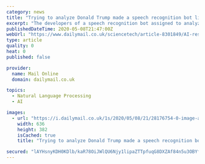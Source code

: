 ```yaml
---
category: news
title: "Trying to analyze Donald Trump made a speech recognition bot literally CRASH - and the only way to make it work properly was to strip out its grammar and syntax tools"
excerpt: "The developers of a speech recognition bot assigned to analyze the public statements of politicians hit a major stumbling block when it tried to make sense of Donald Trump."
publishedDateTime: 2020-05-08T21:47:00Z
webUrl: "https://www.dailymail.co.uk/sciencetech/article-8301849/AI-researcher-remove-basic-grammar-tools-software-understand-Donald-Trump.html"
type: article
quality: 0
heat: 0
published: false

provider:
  name: Mail Online
  domain: dailymail.co.uk

topics:
  - Natural Language Processing
  - AI

images:
  - url: "https://i.dailymail.co.uk/1s/2020/05/08/21/28176754-0-image-a-30_1588968726012.jpg"
    width: 636
    height: 382
    isCached: true
    title: "Trying to analyze Donald Trump made a speech recognition bot literally CRASH - and the only way to make it work properly was to strip out its grammar and syntax tools"

secured: "lAYHsnyKDH0KDlb/kaR78OiJWlQU6Njy1lipaZTTpfuqG8DXZAf84n5u3OBYfGXu7iDE1roa7TUWjYQUD20mKd5wLZoaKHVjZYztm8cEIhMrIe8BXBNsBxcV6/xkUVT9BBz9ajtBYRiSm/5ycGQfyz0ue/Dz4SY19VWghPtE53W9Dx6TkWn+BnWsiCJXZVDlCcwIPeMZm9ZqfQREOYdvINXVpIA5xt2qVFoBvgWfBpuHY+/hlWblakjMgvoAunU5YSBr16blY1Tt3evnNNdid9+fuL6ckSxAS3Ynagrs44Q41y8pIUoPPZvAY+61OU6U;UPLnTZt4Av6cwAKSZ7z8ZA=="
---
```


